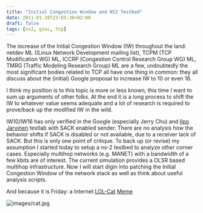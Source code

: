 ```yaml
---
title: "Initial Congestion Window and NS2 Testbed"
date: 2011-01-28T23:03:30+02:00
draft: false
tags: [ns2, gsoc, tcp]
---
```


The increase of the Initial Congestion Window (IW) throughout the land:
netdev ML ((Linux Network Development mailing list), TCPM (TCP Modification WG) ML,
ICCRP (Congestion Control Research Group WG) ML, TMRG (Traffic Modeling
Research Group) ML are a few, undoubtedly the most significant bodies
related to TCP all have one thing in common: they all discuss about the
(initial) Google proposal to increase IW to 10 or even 16.


I think my position is to this topic is more or less known, this time I want to
sum up arguments of other folks. At the end it is a long process to shift the
IW to whatever value seems adequate and a lot of research is required to
prove/back up the modified IW in the wild.


IW10/IW16 has only verified in the Google (especially Jerry Chu) and
[Ilpo Jarvinen](http://www.cs.helsinki.fi/u/ijjarvin/) testlab with SACK enabled
sender. There are no analysis how the behavior shifts if SACK is disabled or
not available, due to a receiver lack of SACK. But this is only one point of
critique. To back up (or revise) my assumption I started today to setup a ns-2
testbed to analyze other corner cases. Especially multihop networks (e.g.
MANET) with a bandwidth of a few kbits are of interest. The current simulation
provides a OLSR based multihop infrastructure. Now I will start digin into
patching the Initial Congestion Window of the network stack as well as think
about useful analysis scripts.


And because it is Friday: a Internet [LOL-Cat](http://en.wikipedia.org/wiki/Lolcat)
[Meme](http://en.wikipedia.org/wiki/Meme)


![images/cat.jpg](images/cat.jpg)
